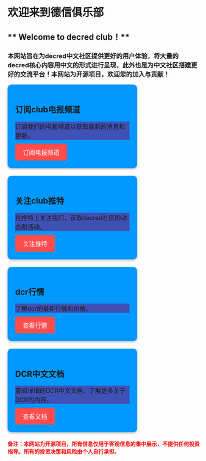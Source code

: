 
# **欢迎来到德信俱乐部**


## ** Welcome to decred club！**

### 本网站旨在为decred中文社区提供更好的用户体验，将大量的decred核心内容用中文的形式进行呈现，此外也是为中文社区搭建更好的交流平台！本网站为开源项目，欢迎您的加入与贡献！



<!DOCTYPE html>
<html>
<head>
   <style>
      .card-container {
        display: flex;
        gap: 20px;
        flex-wrap: wrap;
      }
      .card {
        background-color: #0099ff;
        border-radius: 10px;
        padding: 20px;
        width: 300px;
        box-shadow: 0px 2px 6px rgba(0, 0, 0, 0.3);
      }

      h2 {
        font-size: 25px;
        margin-bottom: 10px;
        background-color: #4051B5;
      }

      p {
        font-size: 16px;
        margin-bottom: 10px;
        background-color: #4051B5;
      }

      .button {
        background-color: #ff4d4d;
        color: #fff;
        border: none;
        border-radius: 5px;
        padding: 10px 20px;
        font-size: 16px;
        cursor: pointer;
      }

      .button:hover {
        background-color: #ff3333;
      }
   </style>
</head>
<body>
    <div class="card-container">
      <div class="card">
        <h2>订阅club电报频道</h2>
        <p>订阅我们的电报频道以获取最新的消息和更新。</p>
        <button class="button" onclick="location.href='https://t.me/decredclub'">订阅电报频道</button>
      </div>
      <div class="card">
        <h2>关注club推特</h2>
        <p>在推特上关注我们，获取decred社区的动态和活动。</p>
        <button class="button" onclick="location.href='https://twitter.com/decredclub'">关注推特</button>
      </div>
      <div class="card">
        <h2>dcr行情</h2>
        <p>了解dcr的最新行情和价格。</p>
        <button class="button" onclick="location.href='news/price/dcr-usdt/'">查看行情</button>
      </div>
      <div class="card">
        <h2>DCR中文文档</h2>
        <p>查阅详细的DCR中文文档，了解更多关于DCR的内容。</p>
        <button class="button" onclick="location.href='Documentation/Introduction/Decred简介/'">查看文档</button>
      </div>
    </div>
</body>
</html>


<h4 class="txt1"><font color=red>备注：本网站为开源项目，所有信息仅用于客观信息的集中展示，不提供任何投资指导。所有的投资决策和风险由个人自行承担。</font></h4>

